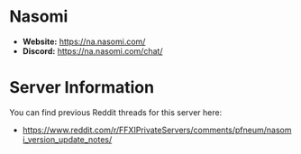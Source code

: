 # Nasomi

  - **Website:** https://na.nasomi.com/
  - **Discord:** https://na.nasomi.com/chat/

# Server Information

You can find previous Reddit threads for this server here:

  - https://www.reddit.com/r/FFXIPrivateServers/comments/pfneum/nasomi_version_update_notes/
